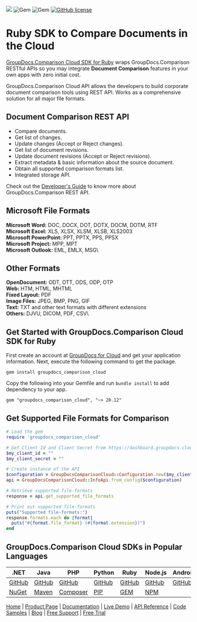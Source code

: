![](https://img.shields.io/badge/api-v2.0-lightgrey) ![Gem](https://img.shields.io/gem/v/groupdocs_comparison_cloud) ![Gem](https://img.shields.io/gem/dt/groupdocs_comparison_cloud) [![GitHub license](https://img.shields.io/github/license/groupdocs-comparison-cloud/groupdocs-comparison-cloud-ruby)](https://github.com/groupdocs-comparison-cloud/groupdocs-comparison-cloud-ruby/blob/master/LICENSE) 

# Ruby SDK to Compare Documents in the Cloud

[GroupDocs.Comparison Cloud SDK for Ruby](https://products.groupdocs.cloud/comparison/ruby) wraps GroupDocs.Comparison RESTful APIs so you may integrate **Document Comparison** features in your own apps with zero initial cost.

GroupDocs.Comparison Cloud API allows the developers to build corporate document comparison tools using REST API. Works as a comprehensive solution for all major file formats.

## Document Comparison REST API

- Compare documents.
- Get list of changes.
- Update changes (Accept or Reject changes).
- Get list of document revisions.
- Update document revisions (Accept or Reject revisions).
- Extract metadata & basic information about the source document.
- Obtain all supported comparison formats list.
- Integrated storage API.

Check out the [Developer's Guide](https://docs.groupdocs.cloud/comparison/developer-guide/) to know more about GroupDocs.Comparison REST API.

## Microsoft File Formats

**Microsoft Word:** DOC, DOCX, DOT, DOTX, DOCM, DOTM, RTF\
**Microsoft Excel:** XLS, XLSX, XLSM, XLSB, XLS2003\
**Microsoft PowerPoint:** PPT, PPTX, PPS, PPSX\
**Microsoft Project:** MPP, MPT\
**Microsoft Outlook:** EML, EMLX, MSG\

## Other Formats

**OpenDocument:** ODT, OTT, ODS, ODP, OTP\
**Web:** HTM, HTML, MHTML\
**Fixed Layout:** PDF\
**Image Files:** JPEG, BMP, PNG, GIF\
**Text:** TXT and other text formats with different extensions\
**Others:** DJVU, DICOM, PDF, CSV\


## Get Started with GroupDocs.Comparison Cloud SDK for Ruby

First create an account at [GroupDocs for Cloud](https://dashboard.groupdocs.cloud/) and get your application information. Next, execute the following command to get the package.

```shell
gem install groupdocs_comparison_cloud
```    

Copy the following into your Gemfile and run `bundle install` to add dependency to your app.

```
gem "groupdocs_comparison_cloud", "~> 20.12"
```

## Get Supported File Formats for Comparison

```ruby
# Load the gem
require 'groupdocs_comparison_cloud'

# Get Client Id and Client Secret from https://dashboard.groupdocs.cloud
$my_client_id = ""
$my_client_secret = ""

# Create instance of the API
$configuration = GroupDocsComparisonCloud::Configuration.new($my_client_id, $my_client_secret)
api = GroupDocsComparisonCloud::InfoApi.from_config($configuration)

# Retrieve supported file-formats
response = api.get_supported_file_formats

# Print out supported file-formats
puts("Supported file-formats:")
response.formats.each do |format|
  puts("#{format.file_format} (#{format.extension})") 
end
```

## GroupDocs.Comparison Cloud SDKs in Popular Languages

| .NET | Java | PHP | Python | Ruby | Node.js | Android |
|---|---|---|---|---|---|---|
| [GitHub](https://github.com/groupdocs-comparison-cloud/groupdocs-comparison-cloud-dotnet) | [GitHub](https://github.com/groupdocs-comparison-cloud/groupdocs-comparison-cloud-java) | [GitHub](https://github.com/groupdocs-comparison-cloud/groupdocs-comparison-cloud-php) | [GitHub](https://github.com/groupdocs-comparison-cloud/groupdocs-comparison-cloud-python) | [GitHub](https://github.com/groupdocs-comparison-cloud/groupdocs-comparison-cloud-ruby)  | [GitHub](https://github.com/groupdocs-comparison-cloud/groupdocs-comparison-cloud-node) | [GitHub](https://github.com/groupdocs-comparison-cloud/groupdocs-comparison-cloud-android) |
| [NuGet](https://www.nuget.org/packages/GroupDocs.Comparison-Cloud/) | [Maven](https://repository.groupdocs.cloud/webapp/#/artifacts/browse/tree/General/repo/com/groupdocs/groupdocs-comparison-cloud) | [Composer](https://packagist.org/packages/groupdocscloud/groupdocs-comparison-cloud) | [PIP](https://pypi.org/project/groupdocs-comparison-cloud/) | [GEM](https://rubygems.org/gems/groupdocs_comparison_cloud)  | [NPM](https://www.npmjs.com/package/groupdocs-comparison-cloud) |  | 

[Home](https://www.groupdocs.cloud/) | [Product Page](https://products.groupdocs.cloud/comparison/ruby) | [Documentation](https://docs.groupdocs.cloud/comparison/) | [Live Demo](https://products.groupdocs.app/comparison/total) | [API Reference](https://apireference.groupdocs.cloud/comparison/) | [Code Samples](https://github.com/groupdocs-comparison-cloud/groupdocs-comparison-cloud-ruby-samples) | [Blog](https://blog.groupdocs.cloud/category/comparison/) | [Free Support](https://forum.groupdocs.cloud/c/comparison) | [Free Trial](https://dashboard.groupdocs.cloud)
